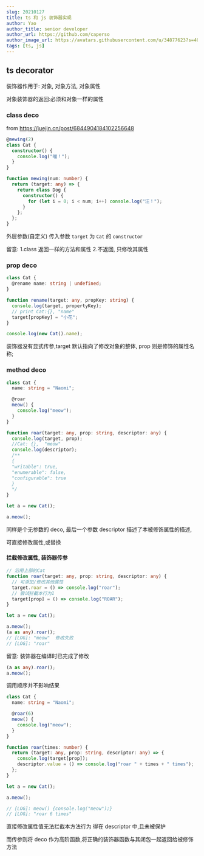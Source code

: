 ```yaml
---
slug: 20210127
title: ts 和 js 装饰器实现
author: Yao
author_title: senior developer
author_url: https://github.com/caperso
author_image_url: https://avatars.githubusercontent.com/u/34877623?s=400&u=8da3f1b8199cdbd5591ea229149fa663f2011065&v=4
tags: [ts, js]
---
```


## ts decorator

装饰器作用于: 对象, 对象方法, 对象属性

对象装饰器的返回:必须和对象一样的属性

<!--truncate-->

### class deco

from <https://juejin.cn/post/6844904184102256648>

```ts
@mewing(2)
class Cat {
  constructor() {
    console.log("喵！");
  }
}

function mewing(num: number) {
  return (target: any) => {
    return class Dog {
      constructor() {
        for (let i = 0; i < num; i++) console.log("汪！");
      }
    };
  };
}
```

外层参数(自定义)
传入参数
`target` 为 `Cat` 的 `constructor`

留意:
1.class 返回一样的方法和属性 2.不返回, 只修改其属性

### prop deco

```ts
class Cat {
  @rename name: string | undefined;
}

function rename(target: any, propKey: string) {
  console.log(target, propertyKey);
  // print Cat:{}, "name"
  target[propKey] = "小花";
}

console.log(new Cat().name);
```

装饰器没有显式传参,target 默认指向了修改对象的整体, prop 则是修饰的属性名称;

### method deco

```ts
class Cat {
  name: string = "Naomi";

  @roar
  meow() {
    console.log("meow");
  }
}

function roar(target: any, prop: string, descriptor: any) {
  console.log(target, prop);
  //Cat: {},  "meow"
  console.log(descriptor);
  /** 
  {
  "writable": true,
  "enumerable": false,
  "configurable": true
  } 
  */
}

let a = new Cat();

a.meow();
```

同样是个无参数的 deco, 最后一个参数 descriptor 描述了本被修饰属性的描述,

可直接修改属性,或替换

#### 拦截修改属性, 装饰器传参

```ts
// 沿用上部的Cat
function roar(target: any, prop: string, descriptor: any) {
  // 可添加/修改其他属性
  target.roar = () => console.log("roar");
  // 尝试拦截本行为1
  target[prop] = () => console.log("ROAR");
}

let a = new Cat();

a.meow();
(a as any).roar();
// [LOG]: "meow"  修改失败
// [LOG]: "roar"
```

留意: 装饰器在编译时已完成了修改

```ts
(a as any).roar();
a.meow();
```

调用顺序并不影响结果

```ts
class Cat {
  name: string = "Naomi";

  @roar(6)
  meow() {
    console.log("meow");
  }
}

function roar(times: number) {
  return (target: any, prop: string, descriptor: any) => {
    console.log(target[prop]);
    descriptor.value = () => console.log("roar " + times + " times");
  };
}

let a = new Cat();

a.meow();

// [LOG]: meow() {console.log("meow");}
// [LOG]: "roar 6 times"
```

直接修改属性值无法拦截本方法行为
得在 descriptor 中,且未被保护

而传参则将 deco 作为高阶函数,将正确的装饰器函数与其闭包一起返回给被修饰方法
